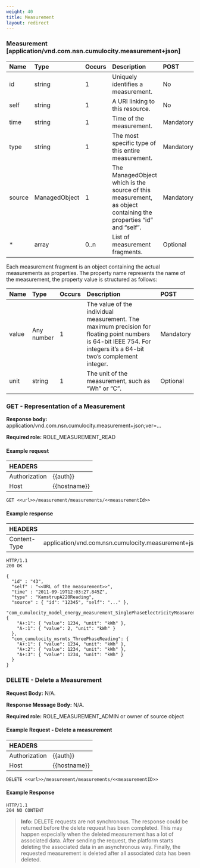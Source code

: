 ```yaml
---
weight: 40
title: Measurement
layout: redirect
---
```


### Measurement [application/vnd.com.nsn.cumulocity.measurement+json]

<table>
<colgroup>
  <col style="width: 10%;">
  <col style="width: 10%;">
  <col style="width: 5%;">
  <col style="width: 65%;">
  <col style="width: 10%;">
</colgroup>
<thead>
<tr>
<th align="left">Name</th>
<th align="left">Type</th>
<th align="left">Occurs</th>
<th align="left">Description</th>
<th align="left">POST</th>
</tr>
</thead>

<tbody>
<tr>
<td align="left">id</td>
<td align="left">string</td>
<td align="left">1</td>
<td align="left">Uniquely identifies a measurement.</td>
<td align="left">No</td>
</tr>

<tr>
<td align="left">self</td>
<td align="left">string</td>
<td align="left">1</td>
<td align="left">A URI linking to this resource.</td>
<td align="left">No</td>
</tr>

<tr>
<td align="left">time</td>
<td align="left">string</td>
<td align="left">1</td>
<td align="left">Time of the measurement.</td>
<td align="left">Mandatory</td>
</tr>

<tr>
<td align="left">type</td>
<td align="left">string</td>
<td align="left">1</td>
<td align="left">The most specific type of this entire measurement.</td>
<td align="left">Mandatory</td>
</tr>

<tr>
<td align="left">source</td>
<td align="left">ManagedObject</td>
<td align="left">1</td>
<td align="left">The ManagedObject which is the source of this measurement, as object containing the properties “id” and “self”.</td>
<td align="left">Mandatory</td>
</tr>

<tr>
<td align="left">*</td>
<td align="left">array</td>
<td align="left">0..n</td>
<td align="left">List of measurement fragments.</td>
<td align="left">Optional</td>
</tr>
</tbody>
</table>

Each measurement fragment is an object containing the actual measurements as properties. The property name represents the name of the measurement, the property value is structured as follows:

<table>
<colgroup>
  <col style="width: 10%;">
  <col style="width: 10%;">
  <col style="width: 5%;">
  <col style="width: 65%;">
  <col style="width: 10%;">
</colgroup>
<thead>
<tr>
<th align="left">Name</th>
<th align="left">Type</th>
<th align="left">Occurs</th>
<th align="left">Description</th>
<th align="left">POST</th>
</tr>
</thead>

<tbody>
<tr>
<td align="left">value</td>
<td align="left">Any number</td>
<td align="left">1</td>
<td align="left">The value of the individual measurement. The maximum precision for floating point numbers is 64-bit IEEE 754. For integers it’s a 64-bit two’s complement integer.</td>
<td align="left">Mandatory</td>
</tr>

<tr>
<td align="left">unit</td>
<td align="left">string</td>
<td align="left">1</td>
<td align="left">The unit of the measurement, such as “Wh” or “C”.</td>
<td align="left">Optional</td>
</tr>
</tbody>
</table>

### GET - Representation of a Measurement

**Response body:** application/vnd.com.nsn.cumulocity.measurement+json;ver=...

**Required role:** ROLE\_MEASUREMENT\_READ

#### Example request

|HEADERS||
|:---|:---|
|Authorization|{{auth}}
|Host|{{hostname}}

```http
GET <<url>>/measurement/measurements/<<measurementId>>
```
#### Example response

|HEADERS||
|:---|:---|
|Content-Type|application/vnd.com.nsn.cumulocity.measurement+json;ver=...

```http
HTTP/1.1
200 OK

{
  "id" : "43",
  "self" : "<<URL of the measurement>>",
  "time" : "2011-09-19T12:03:27.845Z",
  "type" : "KamstrupA220Reading",
  "source" : { "id": "12345", "self": "..." },
  "com_cumulocity_model_energy_measurement_SinglePhaseElectricityMeasurement": {
    "A+:1": { "value": 1234, "unit": "kWh" },
    "A-:1": { "value": 2, "unit": "kWh" }
  },
  "com_cumulocity_msrmts_ThreePhaseReading": {
    "A+:1": { "value": 1234, "unit": "kWh" },
    "A+:2": { "value": 1234, "unit": "kWh" },
    "A+:3": { "value": 1234, "unit": "kWh" }
  }
}
```
### DELETE - Delete a Measurement

**Request Body:** N/A.

**Response Message Body:** N/A.

**Required role:** ROLE\_MEASUREMENT\_ADMIN or owner of source object

#### Example Request - Delete a measurement

|HEADERS||
|:---|:---|
|Authorization|{{auth}}
|Host|{{hostname}}

```http
DELETE <<url>>/measurement/measurements/<<measurementID>>
```

#### Example Response

```http
HTTP/1.1
204 NO CONTENT
```

> **Info:** DELETE requests are not synchronous. The response could be returned before the delete request has been completed. This may happen especially when the deleted measurement has a lot of associated data. After sending the request, the platform starts deleting the associated data in an asynchronous way. Finally, the requested measurement is deleted after all associated data has been deleted.
